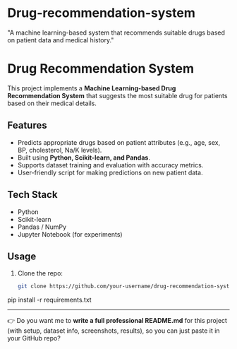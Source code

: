 # Drug-recommendation-system
"A machine learning-based system that recommends suitable drugs based on patient data and medical history."
# Drug Recommendation System

This project implements a **Machine Learning-based Drug Recommendation System** that suggests the most suitable drug for patients based on their medical details.  

## Features
- Predicts appropriate drugs based on patient attributes (e.g., age, sex, BP, cholesterol, Na/K levels).
- Built using **Python, Scikit-learn, and Pandas**.
- Supports dataset training and evaluation with accuracy metrics.
- User-friendly script for making predictions on new patient data.

## Tech Stack
- Python
- Scikit-learn
- Pandas / NumPy
- Jupyter Notebook (for experiments)

## Usage
1. Clone the repo:
   ```bash
   git clone https://github.com/your-username/drug-recommendation-system.git
pip install -r requirements.txt

---

👉 Do you want me to **write a full professional README.md** for this project (with setup, dataset info, screenshots, results), so you can just paste it in your GitHub repo?
